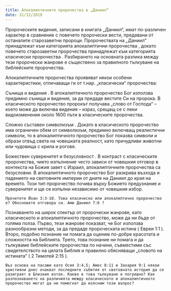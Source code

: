 ```yaml
---
title: Апокалиптичните пророчества в „Даниил“
date: 31/12/2019
---
```


Пророческите видения, записани в книгата „Даниил“, имат по-различен характер в сравнение с повечето пророчески вести, предавани от останалите старозаветни пророци. Пророчествата на „Даниил“ принадлежат към категорията апокалиптични пророчества , докато повечето старозаветни пророчества принадлежат към категорията класически пророчества . Разбирането на основната разлика между тези пророчески жанрове е съществено за правилното тълкуване на библейските пророчества.

Апокалиптичните пророчества проявяват някои особени характеристики, отличаващи ги от т.нар. „класически“ пророчества:

Сънища и видения . В апокалиптичното пророчество Бог използва предимно сънища и видения, за да предаде вестите Си на пророка. В класическото пророчество пророкът получава „слово от Господа“ – което може да включва видения – израз, срещащ се с леки видоизменения около 1600 пъти в класическите пророчества.

Сложно съставен символизъм . Докато в класическото пророчество има ограничен обем от символизъм, предимно включващ реалистични символи, то в апокалиптичното пророчество Бог показва символи и образи отвъд света на човешката реалност, като причудливи животни или чудовища с крила и рогове.

Божествен суверенитет и безусловност . В контраст с класическите пророчества, чието изпълнение често зависи от човешкия отговор в контекста на Божия завет с Израил, апокалиптичните пророчества са безусловни. В апокалиптичното пророчество Бог разкрива възхода и падението на световните империи от дните на Даниил до края на времето. Този тип пророчество почива върху Божието предузнание и суверенитет и ще се изпълни независимо от човешкия избор.

`Прочетете Йоан 3:3-10. Това класическо или апокалиптично пророчество е? Обосновете отговора си. Ами Даниил 7:6 ?`

Познаването на широк спектър от пророчески жанрове, като класическото и апокалиптичното пророчество, може да ни бъде от голяма полза. Първо, тези жанрове показват, че Бог използва разнообразни методи, за да предаде пророческата истина ( Евреи 1:1 ). Второ, подобно познание ни помага да оценим по-добре красотата и сложността на Библията. Трето, това познание ни помага и да тълкуваме библейските пророчества по начини, съвместими със свидетелството на цялата Библия и правилно обясняващи „словото на истината” ( 2 Тимотей 2:15 ).

`Въз основа на пасажи като Осия 3:4,5; Амос 8:11 и Захария 9:1 някои християни днес очакват последните събития от световната история да се разиграят в Близкия изток. Какво в това тълкуване е погрешно? Как разпознаването на различията между класическото и апокалиптичното пророчество могат да ни помогнат да изясним този въпрос?`